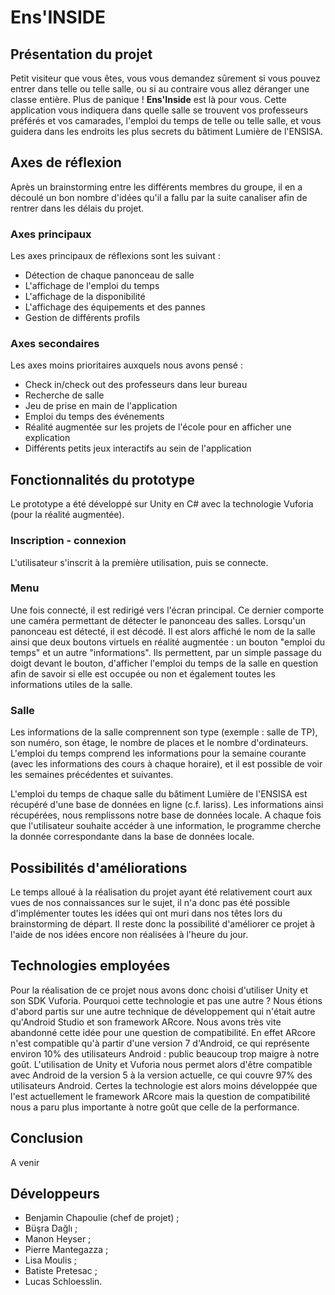 # Ens'INSIDE

## Présentation du projet

Petit visiteur que vous êtes, vous vous demandez sûrement si vous pouvez entrer dans telle ou telle salle, ou si au contraire vous allez déranger une classe entière. Plus de panique ! **Ens'Inside** est là pour vous. Cette application vous indiquera dans quelle salle se trouvent vos professeurs préférés et vos camarades, l'emploi du temps de telle ou telle salle, et vous guidera dans les endroits les plus secrets du bâtiment Lumière de l'ENSISA.

## Axes de réflexion

Après un brainstorming entre les différents membres du groupe, il en a découlé un bon nombre d'idées qu'il a fallu par la suite canaliser afin de rentrer dans les délais du projet.

### Axes principaux
Les axes principaux de réflexions sont les suivant :
  - Détection de chaque panonceau de salle
  - L'affichage de l'emploi du temps
  - L'affichage de la disponibilité
  - L'affichage des équipements et des pannes
  - Gestion de différents profils 

### Axes secondaires
Les axes moins prioritaires auxquels nous avons pensé :
  - Check in/check out des professeurs dans leur bureau
  - Recherche de salle
  - Jeu de prise en main de l'application
  - Emploi du temps des événements
  - Réalité augmentée sur les projets de l'école pour en afficher une explication
  - Différents petits jeux interactifs au sein de l'application

## Fonctionnalités du prototype

Le prototype a été développé sur Unity en C# avec la technologie Vuforia (pour la réalité augmentée).

### Inscription - connexion
L'utilisateur s'inscrit à la première utilisation, puis se connecte.

### Menu
Une fois connecté, il est redirigé vers l'écran principal. Ce dernier comporte une caméra permettant de détecter le panonceau des salles. Lorsqu'un panonceau est détecté, il est décodé. Il est alors affiché le nom de la salle ainsi que deux boutons virtuels en réalité augmentée : un bouton "emploi du temps" et un autre "informations". Ils permettent, par un simple passage du doigt devant le bouton, d'afficher l'emploi du temps de la salle en question afin de savoir si elle est occupée ou non et également toutes les informations utiles de la salle.

### Salle
Les informations de la salle comprennent son type (exemple : salle de TP), son numéro, son étage, le nombre de places et le nombre d'ordinateurs. L'emploi du temps comprend les informations pour la semaine courante (avec les informations des cours à chaque horaire), et il est possible de voir les semaines précédentes et suivantes.



L'emploi du temps de chaque salle du bâtiment Lumière de l'ENSISA est récupéré d'une base de données en ligne (c.f. Iariss). Les informations ainsi récupérées, nous remplissons notre base de données locale. A chaque fois que l'utilisateur souhaite accéder à une information, le programme cherche la donnée correspondante dans la base de données locale.

## Possibilités d'améliorations

Le temps alloué à la réalisation du projet ayant été relativement court aux vues de nos connaissances sur le sujet, il n'a donc pas été possible d'implémenter toutes les idées qui ont muri dans nos têtes lors du brainstorming de départ. Il reste donc la possibilité d'améliorer ce projet à l'aide de nos idées encore non réalisées à l'heure du jour.

## Technologies employées

Pour la réalisation de ce projet nous avons donc choisi d'utiliser Unity et son SDK Vuforia. Pourquoi cette technologie et pas une autre ? Nous étions d'abord partis sur une autre technique de développement qui n'était autre qu'Android Studio et son framework ARcore. Nous avons très vite abandonné cette idée pour une question de compatibilité. En effet ARcore n'est compatible qu'à partir d'une version 7 d'Android, ce qui représente environ 10% des utilisateurs Android : public beaucoup trop maigre à notre goût. L'utilisation de Unity et Vuforia nous permet alors d'être compatible avec Android de la version 5 à la version actuelle, ce qui couvre 97% des utilisateurs Android. Certes la technologie est alors moins développée que l'est actuellement le framework ARcore mais la question de compatibilité nous a paru plus importante à notre goût que celle de la performance.

## Conclusion

A venir

## Développeurs

* Benjamin Chapoulie (chef de projet) ;
* Büşra Dağlı ;
* Manon Heyser ;
* Pierre Mantegazza ;
* Lisa Moulis ;
* Batiste Pretesac ;
* Lucas Schloesslin.
